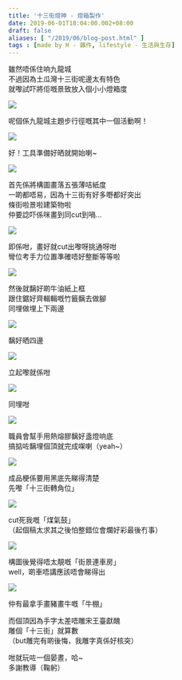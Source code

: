 ```yaml
---
title: '十三街燈神 - 燈箱製作'
date: 2019-06-01T18:04:00.002+08:00
draft: false
aliases: [ "/2019/06/blog-post.html" ]
tags : [made by H - 雜作, lifestyle - 生活與生存]
---
```


雖然唔係住响九龍城  
不過因為土瓜灣十三街呢邊太有特色  
就嚟試吓將佢嘅景致放入個小小燈箱度

![](/images/xiiistreets1.jpg)

呢個係九龍城主題步行徑嘅其中一個活動啊！

![](/images/xiiistreets2.jpg)

好！工具準備好晒就開始喇~

![](/images/xiiistreets3.jpg)

首先係將構圖畫落五張薄咭紙度  
一啲都唔易，因為十三街有好多嘢都好突出  
條街啦景啦建築物啦  
仲要諗吓係咪畫到同cut到喎…

![](/images/xiiistreets4.jpg)

即係咁，畫好就cut出嚟呀挑通呀咁  
彎位考手力位置準確唔好整斷等等啦

![](/images/xiiistreets5.jpg)

然後就黐好啲牛油紙上框  
跟住鋸好齊輯輯嘅竹籤黐去做腳  
同埋做埋上下兩邊

![](/images/xiiistreets6.jpg)

黐好晒四邊

![](/images/xiiistreets7.jpg)

立起嚟就係咁

![](/images/xiiistreets8.jpg)

同埋咁

![](/images/xiiistreets9.jpg)

職員會幫手用熱熔膠黐好盞燈响底  
搞掂咗黐埋個頂就完成㗎喇（yeah~）

![](/images/xiiistreets10.jpg)

成品梗係要用黑底先睇得清楚  
先嚟「十三街轉角位」

![](/images/xiiistreets11.jpg)

cut死我嘅「煤氣鼓」  
（起個稿太求其之後怕整錯位會爛好彩最後冇事）

![](/images/xiiistreets12.jpg)

構圖後覺得唔太靚嘅「街景連車房」  
well，啲車唔講應該唔會睇得出

![](/images/xiiistreets13.jpg)

仲有最拿手畫豬畫牛嘅「牛棚」

  

而個頂因為手字太差唔雕宋王臺獻醜  
雕個「十三街」就算數  
（but雕完有啲後悔，我雕字真係好核突）

  

  

咁就玩咗一個晏晝，哈~  
多謝教導（鞠躬）
